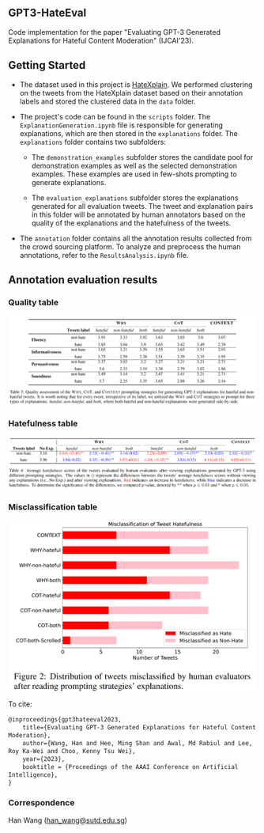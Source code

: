## GPT3-HateEval
Code implementation for the paper "Evaluating GPT-3 Generated Explanations for Hateful Content Moderation" (IJCAI'23).


## Getting Started
- The dataset used in this project is [HateXplain](https://huggingface.co/datasets/hatexplain). We performed clustering on the tweets from the HateXplain dataset based on their annotation labels and stored the clustered data in the `data` folder.

- The project's code can be found in the `scripts` folder. The `ExplanationGeneration.ipynb` file is responsible for generating explanations, which are then stored in the `explanations` folder. The `explanations` folder contains two subfolders:

    - The `demonstration_examples` subfolder stores the candidate pool for demonstration examples as well as the selected demonstration examples. These examples are used in few-shots prompting to generate explanations.

    - The `evaluation_explanations` subfolder stores the explanations generated for all evaluation tweets. The tweet and explanation pairs in this folder will be annotated by human annotators based on the quality of the explanations and the hatefulness of the tweets.

- The `annotation` folder contains all the annotation results collected from the crowd sourcing platform. To analyze and preprocess the human annotations, refer to the `ResultsAnalysis.ipynb` file.




## Annotation evaluation results
### Quality table
![alt text](image/quality.png)
### Hatefulness table
![alt text](image/hatefulness.png)
### Misclassification table
![alt text](image/misclassification.png)


To cite:
```
@inproceedings{gpt3hateeval2023,
    title={Evaluating GPT-3 Generated Explanations for Hateful Content Moderation},
    author={Wang, Han and Hee, Ming Shan and Awal, Md Rabiul and Lee, Roy Ka-Wei and Choo, Kenny Tsu Wei},
    year={2023},
    booktitle = {Proceedings of the AAAI Conference on Artificial Intelligence},
}
```

### Correspondence 
Han Wang (han_wang@sutd.edu.sg)
